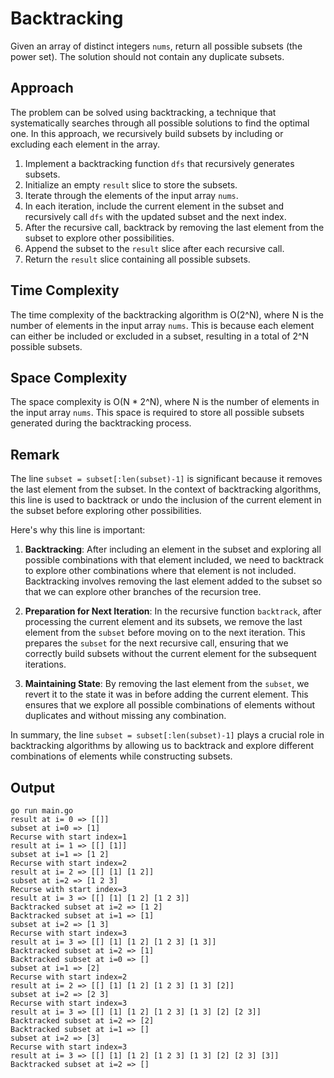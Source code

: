 # Backtracking

Given an array of distinct integers `nums`, return all possible subsets (the power set). The solution should not contain any duplicate subsets.

## Approach

The problem can be solved using backtracking, a technique that systematically searches through all possible solutions to find the optimal one. In this approach, we recursively build subsets by including or excluding each element in the array.

1. Implement a backtracking function `dfs` that recursively generates subsets.
2. Initialize an empty `result` slice to store the subsets.
3. Iterate through the elements of the input array `nums`.
4. In each iteration, include the current element in the subset and recursively call `dfs` with the updated subset and the next index.
5. After the recursive call, backtrack by removing the last element from the subset to explore other possibilities.
6. Append the subset to the `result` slice after each recursive call.
7. Return the `result` slice containing all possible subsets.

## Time Complexity

The time complexity of the backtracking algorithm is O(2^N), where N is the number of elements in the input array `nums`. This is because each element can either be included or excluded in a subset, resulting in a total of 2^N possible subsets.

## Space Complexity

The space complexity is O(N * 2^N), where N is the number of elements in the input array `nums`. This space is required to store all possible subsets generated during the backtracking process.


## Remark

The line `subset = subset[:len(subset)-1]` is significant because it removes the last element from the subset. In the context of backtracking algorithms, this line is used to backtrack or undo the inclusion of the current element in the subset before exploring other possibilities.

Here's why this line is important:

1. **Backtracking**: After including an element in the subset and exploring all possible combinations with that element included, we need to backtrack to explore other combinations where that element is not included. Backtracking involves removing the last element added to the subset so that we can explore other branches of the recursion tree.

2. **Preparation for Next Iteration**: In the recursive function `backtrack`, after processing the current element and its subsets, we remove the last element from the `subset` before moving on to the next iteration. This prepares the `subset` for the next recursive call, ensuring that we correctly build subsets without the current element for the subsequent iterations.

3. **Maintaining State**: By removing the last element from the `subset`, we revert it to the state it was in before adding the current element. This ensures that we explore all possible combinations of elements without duplicates and without missing any combination.

In summary, the line `subset = subset[:len(subset)-1]` plays a crucial role in backtracking algorithms by allowing us to backtrack and explore different combinations of elements while constructing subsets.


## Output

```
go run main.go
result at i= 0 => [[]]
subset at i=0 => [1]
Recurse with start index=1
result at i= 1 => [[] [1]]
subset at i=1 => [1 2]
Recurse with start index=2
result at i= 2 => [[] [1] [1 2]]
subset at i=2 => [1 2 3]
Recurse with start index=3
result at i= 3 => [[] [1] [1 2] [1 2 3]]
Backtracked subset at i=2 => [1 2] 
Backtracked subset at i=1 => [1] 
subset at i=2 => [1 3]
Recurse with start index=3
result at i= 3 => [[] [1] [1 2] [1 2 3] [1 3]]
Backtracked subset at i=2 => [1] 
Backtracked subset at i=0 => [] 
subset at i=1 => [2]
Recurse with start index=2
result at i= 2 => [[] [1] [1 2] [1 2 3] [1 3] [2]]
subset at i=2 => [2 3]
Recurse with start index=3
result at i= 3 => [[] [1] [1 2] [1 2 3] [1 3] [2] [2 3]]
Backtracked subset at i=2 => [2] 
Backtracked subset at i=1 => [] 
subset at i=2 => [3]
Recurse with start index=3
result at i= 3 => [[] [1] [1 2] [1 2 3] [1 3] [2] [2 3] [3]]
Backtracked subset at i=2 => [] 
```
